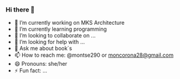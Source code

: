 ### Hi there 👋

- 🔭 I’m currently working on MKS Architecture
- 🌱 I’m currently learning programming
- 👯 I’m looking to collaborate on ...
- 🤔 I’m looking for help with ...
- 💬 Ask me about book´s
- 📫 How to reach me: @montse290 or moncorona28@gmail.com
- 😄 Pronouns: she/her
- ⚡ Fun fact: ...

